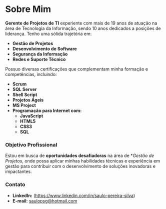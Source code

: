 # Sobre Mim

**Gerente de Projetos de TI** experiente com mais de 19 anos de atuação na área de Tecnologia da Informação, sendo 10 anos dedicados a posições de liderança. Tenho uma sólida trajetória em:

- **Gestão de Projetos**
- **Desenvolvimento de Software**
- **Segurança da Informação**
- **Redes e Suporte Técnico**

Possuo diversas certificações que complementam minha formação e competências, incluindo:

- **Scrum**
- **SQL Server**
- **Shell Script**
- **Projetos Ágeis**
- **MS Project**
- **Programação para Internet com:**
  - **JavaScript**
  - **HTML5**
  - **CSS3**
  - **SQL**

### Objetivo Profissional

Estou em busca de **oportunidades desafiadoras** na área de **Gestão de Projetos*, onde possa aplicar minhas habilidades técnicas e experiência em gestão para contribuir com o desenvolvimento de soluções inovadoras e impactantes.

### Contato

- **LinkedIn:** (https://www.linkedin.com/in/saulo-pereira-silva)
- **E-mail:** saulopsg@hotmail.com
